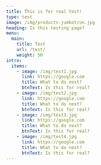 ```yaml
---
title: This is for real test!
type: test
image: /img/products-jumbotron.jpg
heading: Is this testing page?
menu:
  main:
    title: Test
    url: /test/
    weight: 50
intro:
  items:
    - image: /img/test1.jpg
      link: https://google.com
      title: What to do next?
      btnText: Is this for real?
    - image: /img/test2.jpg
      link: https://google.com
      title: What to do next?
      btnText: Is this for real?
    - image: /img/test3.jpg
      link: https://google.com
      title: What to do next?
      btnText: Is this for real?
    - image: /img/test4.jpg
      link: https://google.com
      title: What to do next?
      btnText: Is this for real?
---
```


